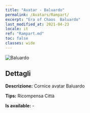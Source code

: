 ```yaml
---
title: "Avatar - Baluardo"
permalink: /Avatars/Rampart/
excerpt: "Era of Chaos  Baluardo"
last_modified_at: 2021-04-23
locale: it
ref: "Rampart.md"
toc: false
classes: wide
---
```

 ![Baluardo](/images/a/avatarFrame_12.png)

## Dettagli

 **Descrizione:** Cornice avatar Baluardo 

 **Tips:** Ricompensa Città 

 **Is available:**  - 

